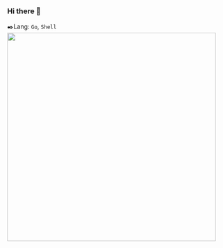 ### Hi there 👋

✒️Lang: `Go`, `Shell`  
<img src="https://github-readme-stats.vercel.app/api?username=liubo-it&count_private=true&show_icons=true&theme=radical&cache_seconds=30" width="480" />


